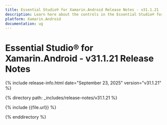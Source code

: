 ```yaml
---
title: Essential Studio® for Xamarin.Android Release Notes - v31.1.21
description: Learn here about the controls in the Essential Studio® for Xamarin.Android Weekly Nuget Release - Release Notes - v31.1.21
platform: Xamarin.Android
documentation: ug
---
```


# Essential Studio® for Xamarin.Android - v31.1.21 Release Notes

{% include release-info.html date="September 23, 2025"  version="v31.1.21" %}

{% directory path: _includes/release-notes/v31.1.21 %}

{% include {{file.url}} %}

{% enddirectory %}
